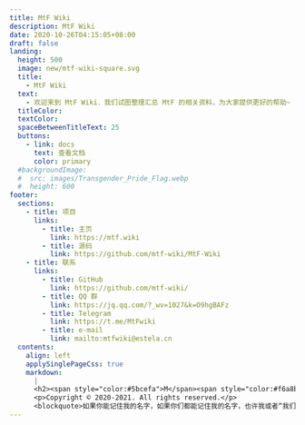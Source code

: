 ```yaml
---
title: MtF Wiki
description: MtF Wiki
date: 2020-10-26T04:15:05+08:00
draft: false
landing:
  height: 500
  image: new/mtf-wiki-square.svg
  title:
    - MtF Wiki
  text:
    - 欢迎来到 MtF Wiki．我们试图整理汇总 MtF 的相关资料，为大家提供更好的帮助~
  titleColor:
  textColor:
  spaceBetweenTitleText: 25
  buttons:
    - link: docs
      text: 查看文档
      color: primary
  #backgroundImage: 
  #  src: images/Transgender_Pride_Flag.webp
  #  height: 600
footer:
  sections:
    - title: 项目
      links:
        - title: 主页
          link: https://mtf.wiki
        - title: 源码
          link: https://github.com/mtf-wiki/MtF-Wiki
    - title: 联系
      links:
        - title: GitHub
          link: https://github.com/mtf-wiki/
        - title: QQ 群
          link: https://jq.qq.com/?_wv=1027&k=O9hgBAFz
        - title: Telegram
          link: https://t.me/MtFwiki
        - title: e-mail
          link: mailto:mtfwiki@estela.cn
  contents: 
    align: left
    applySinglePageCss: true
    markdown:
      |
      <h2><span style="color:#5bcefa">M</span><span style="color:#f6a8b8">t</span>F <span style="color:#f6a8b8">Wi</span><span style="color:#5bcefa">ki</span></h2>
      <p>Copyright © 2020-2021. All rights reserved.</p>
      <blockquote>如果你能记住我的名字，如果你们都能记住我的名字，也许我或者“我们”，终有一天能自由地生存着。</blockquote>
---
```


